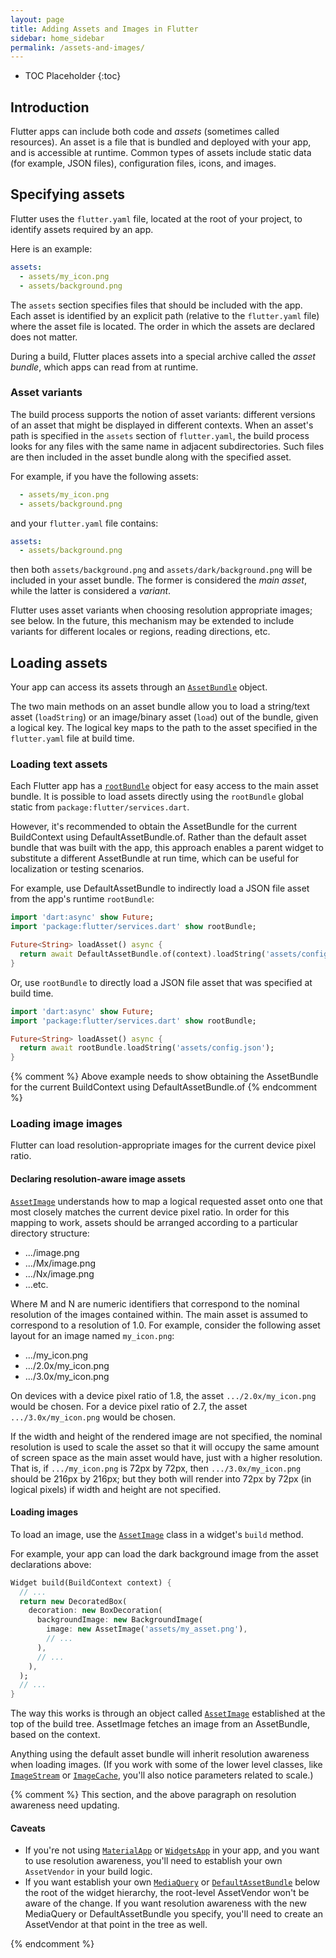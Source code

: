 ```yaml
---
layout: page
title: Adding Assets and Images in Flutter
sidebar: home_sidebar
permalink: /assets-and-images/
---
```


* TOC Placeholder
{:toc}

## Introduction

Flutter apps can include both code and _assets_
(sometimes called resources). An asset is a file that is bundled
and deployed with your app, and is accessible at runtime.
Common types of assets include static data
(for example, JSON files), configuration files, icons,
and images.

## Specifying assets

Flutter uses the `flutter.yaml` file, located at the root of your
project, to identify assets required by an app.

Here is an example:

```yaml
assets:
  - assets/my_icon.png
  - assets/background.png
```

The `assets` section specifies files that should be included with the
app. Each asset is identified by an explicit path (relative
to the `flutter.yaml` file) where the asset file is located.
The order in which the assets are declared does not matter.

During a build, Flutter places assets into a special archive called
the _asset bundle_, which apps can read from at runtime.

### Asset variants

The build process supports the notion of asset variants: different versions of
an asset that might be displayed in different contexts. When an asset's path is
specified in the `assets` section of `flutter.yaml`, the build process looks for
any files with the same name in adjacent subdirectories. Such files are then
included in the asset bundle along with the specified asset.

For example, if you have the following assets:

```yaml
  - assets/my_icon.png
  - assets/background.png
```

and your `flutter.yaml` file contains:

```yaml
assets:
  - assets/background.png
```

then both `assets/background.png` and `assets/dark/background.png` will be
included in your asset bundle. The former is considered the _main asset_, while
the latter is considered a _variant_.

Flutter uses asset variants when choosing resolution appropriate images; see
below. In the future, this mechanism may be extended to include variants for
different locales or regions, reading directions, etc.

## Loading assets

Your app can access its assets through an
[`AssetBundle`](https://docs.flutter.io/flutter/services/AssetBundle-class.html)
object. 

The two main methods on an asset bundle allow you to load a string/text asset
(`loadString`) or an image/binary asset (`load`) out of the bundle,
given a logical key.
The logical key maps to the path to the asset specified in the `flutter.yaml`
file at build time.

### Loading text assets

Each Flutter app has a
[`rootBundle`](https://docs.flutter.io/flutter/services/rootBundle.html)
object
for easy access to the main asset bundle. It is possible to load assets 
directly using the `rootBundle` global static
from `package:flutter/services.dart`. 

However, it's recommended to obtain the AssetBundle for the current 
BuildContext using DefaultAssetBundle.of. Rather than the default asset bundle
that was built with the app, this approach enables a parent widget to substitute
a different AssetBundle at run time, which can be useful for localization
or testing scenarios. 

For example, use DefaultAssetBundle to indirectly
load a JSON file asset from the app's runtime `rootBundle`:

```dart
import 'dart:async' show Future;
import 'package:flutter/services.dart' show rootBundle;

Future<String> loadAsset() async {
  return await DefaultAssetBundle.of(context).loadString('assets/config.json');
}
```

Or, use `rootBundle` to directly load a JSON file asset that was specified at 
build time.

```dart
import 'dart:async' show Future;
import 'package:flutter/services.dart' show rootBundle;

Future<String> loadAsset() async {
  return await rootBundle.loadString('assets/config.json');
}
```
{% comment %}
  Above example needs to show obtaining the AssetBundle for the current 
  BuildContext using DefaultAssetBundle.of
{% endcomment %}

### Loading image images

Flutter can load resolution-appropriate images for the current device
pixel ratio.

#### Declaring resolution-aware image assets

[`AssetImage`](https://docs.flutter.io/flutter/widgets/AssetImage-class.html)
understands how to map a logical requested asset onto one that most
closely matches the current device pixel ratio. In order for this mapping to
work, assets should be arranged according to a particular directory structure:


* .../image.png
* .../Mx/image.png
* .../Nx/image.png
* ...etc.

Where M and N are numeric identifiers that correspond to the nominal resolution
of the images contained within. The main asset is assumed to correspond to a
resolution of 1.0. For example, consider the following asset layout for an
image named `my_icon.png`:

* .../my_icon.png
* .../2.0x/my_icon.png
* .../3.0x/my_icon.png

On devices with a device pixel ratio of 1.8, the asset `.../2.0x/my_icon.png`
would be chosen. For a device pixel ratio of 2.7, the asset
`.../3.0x/my_icon.png` would be chosen.

If the width and height of the rendered image are not specified, the nominal
resolution is used to scale the asset so that it will occupy the same amount
of screen space as the main asset would have, just with a higher resolution.
That is, if `.../my_icon.png` is 72px by 72px, then `.../3.0x/my_icon.png`
should be 216px by 216px; but they both will render into 72px by 72px
(in logical pixels) if width and height are not specified.

#### Loading images

To load an image, use the
[`AssetImage`](https://docs.flutter.io/flutter/material/AssetImage-class.html)
class in a widget's `build` method.

For example, your app can load the dark background image from the asset
declarations above:

```dart
Widget build(BuildContext context) {
  // ...
  return new DecoratedBox(
    decoration: new BoxDecoration(
      backgroundImage: new BackgroundImage(
        image: new AssetImage('assets/my_asset.png'),
        // ...
      ),
      // ...
    ),
  );
  // ...
}
```

The way this works is through an object called
[`AssetImage`](https://docs.flutter.io/flutter/widgets/AssetImage-class.html)
established at the top of the build tree. AssetImage fetches an image from an 
AssetBundle, based on the context.

Anything using the default asset bundle will 
inherit resolution awareness when loading images.  (If you work with some of the 
lower level classes, like
[`ImageStream`](https://docs.flutter.io/flutter/services/ImageStream-class.html)
or
[`ImageCache`](https://docs.flutter.io/flutter/services/ImageCache-class.html),
you'll also notice parameters related to scale.)

{% comment %}
    This section, and the above paragraph on resolution awareness need updating.
#### Caveats

* If you're not using
  [`MaterialApp`](https://docs.flutter.io/flutter/material/MaterialApp-class.html)
  or
  [`WidgetsApp`](https://docs.flutter.io/flutter/widgets/WidgetsApp-class.html)
  in your app, and you want to use resolution awareness, you'll need to
  establish your own `AssetVendor` in your build logic.
* If you want establish your own
  [`MediaQuery`](https://docs.flutter.io/flutter/widgets/MediaQuery-class.html) or
  [`DefaultAssetBundle`](https://docs.flutter.io/flutter/widgets/DefaultAssetBundle-class.html)
  below the root of the widget hierarchy, the root-level AssetVendor won't be
  aware of the change.  If you want resolution awareness with the new MediaQuery
  or DefaultAssetBundle you specify, you'll need to create an AssetVendor at
  that point in the tree as well.

{% endcomment %}

